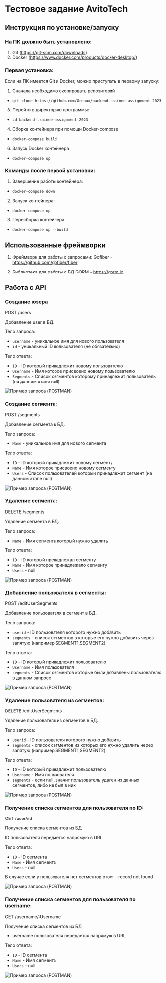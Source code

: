 # Тестовое задание AvitoTech

## Инструкция по установке/запуску
### На ПК должно быть установлено:
1) Git (https://git-scm.com/downloads)
2) Docker (https://www.docker.com/products/docker-desktop/)
### Первая установка:
Если на ПК имеется Git и Docker, можно приступать в первому запуску:
1) Сначала необходимо скопировать репозиторий
- `git clone https://github.com/Greaux/backend-trainee-assignment-2023`
3) Перейти в директорию программы:
- `cd backend-trainee-assignment-2023`
4) Сборка контейнера при помощи Docker-compose
- `docker-compose build`
6) Запуск Docker контейнера
- `docker-compose up` 

### Команды после первой установки:
1) Завершение работы контейнера:
- `docker-compose down`
2) Запуск контейнера:
- `docker-compose up`
3) Пересборка контейнера
- `docker-compose up --build`

## Использованные фреймворки

1) Фреймворк для работы с запросами:
Gofiber - https://github.com/gofiber/fiber

2) Библиотека для работы с БД
GORM - https://gorm.io
 
## Работа с API

### Создание юзера
POST /users

Добавление user в БД.

Тело запроса:
- `username` - уникальное имя для нового пользователя 
- `id` - уникальный ID пользователя (не обязательно)

Тело ответа:
- `ID` - ID который принадлежит новому пользователю
- `Username` - Имя которое присвоено новому пользователю
- `Segments` - Список сегментов которому принадлежит пользователь (на данном этапе null)

![Пример запроса (POSTMAN)](https://raw.githubusercontent.com/Greaux/backend-trainee-assignment-2023/main/Screenshots/%D0%A1%D0%BE%D0%B7%D0%B4%D0%B0%D0%BD%D0%B8%D0%B5%D0%AE%D0%B7%D0%B5%D1%80%D0%B0.png)
### Создание сегмента:
POST /segments

Добавление сегмента в БД.

Тело запроса: 
- `Name` - уникальное имя для нового сегмента

Тело ответа:
- `ID` - ID который принадлежит новому сегменту
- `Name` - Имя которое присвоено новому сегменту
- `Users` - Список пользователей которыи принадлежит сегмент (на данном этапе null)

![Пример запроса (POSTMAN)](https://raw.githubusercontent.com/Greaux/backend-trainee-assignment-2023/main/Screenshots/%D0%A1%D0%BE%D0%B7%D0%B4%D0%B0%D0%BD%D0%B8%D0%B5%20%D1%81%D0%B5%D0%B3%D0%BC%D0%B5%D0%BD%D1%82%D0%B0.png)
### Удаление сегмента:
DELETE /segments

Удаление сегмента в БД.

Тело запроса: 
- `Name` - Имя сегмента который нужно удалить

Тело ответа:
- `ID` - ID который пренадлежал сегменту
- `Name` - Имя которое принадлежало сегменту
- `Users` - null

![Пример запроса (POSTMAN)](https://raw.githubusercontent.com/Greaux/backend-trainee-assignment-2023/main/Screenshots/%D0%A3%D0%B4%D0%B0%D0%BB%D0%B5%D0%BD%D0%B8%D0%B5%20%D1%81%D0%B5%D0%B3%D0%BC%D0%B5%D0%BD%D1%82%D0%B0.png)
### Добавление пользователя в сегменты:
POST /editUserSegments

Добавление пользователя в сегмент в БД.

Тело запроса:
- `userid` - ID пользователя которого нужно добавить
- `segments` - список сегментов в которые его нужно добавить через запятую (например SEGMENT1,SEGMENT2)

Тело ответа:
- `ID` - ID который принадлежит пользователю
- `Username` - Имя пользователя
- `segments` - Список сегментов которые были добавлены пользователю в данном запросе

![Пример запроса (POSTMAN)](https://raw.githubusercontent.com/Greaux/backend-trainee-assignment-2023/main/Screenshots/%D0%94%D0%BE%D0%B1%D0%B0%D0%B2%D0%BB%D0%B5%D0%BD%D0%B8%D0%B5%20%D1%8E%D0%B7%D0%B5%D1%80%D0%B0%20%D0%B2%20%D1%81%D0%B5%D0%B3%D0%BC%D0%B5%D0%BD%D1%82%D1%8B.png)
### Удаление пользователя из сегментов:
DELETE /editUserSegments

Удаление пользователя из сегментов в БД.

Тело запроса: 
- `userid` - ID пользователя которого нужно добавить
- `segments` - список сегментов из которых его нужно удалить через запятую (например SEGMENT1,SEGMENT2)

Тело ответа:
- `ID` - ID который принадлежит пользователю
- `Username` - Имя пользователя
- `segments` - если null, значит пользователь удален из данных сегментов, либо не был в них
		
![Пример запроса (POSTMAN)](https://raw.githubusercontent.com/Greaux/backend-trainee-assignment-2023/main/Screenshots/%D0%A3%D0%B4%D0%B0%D0%BB%D0%B5%D0%BD%D0%B8%D1%8F%20%D1%83%20%D1%8E%D0%B7%D0%B5%D1%80%D0%B0%20%D1%81%D0%B5%D0%B3%D0%BC%D0%B5%D0%BD%D1%82%D0%BE%D0%B2.png)
### Получение списка сегментов для пользователя по ID:
GET /user/:id

Получение списка сегментов из БД

ID пользователя передается напрямую в URL

Тело ответа:
- `ID` - ID сегмента
- `Name` - Имя сегмента
- `Users` - null

В случае если у пользователя нет сегментов ответ - record not found

![Пример запроса (POSTMAN)](https://raw.githubusercontent.com/Greaux/backend-trainee-assignment-2023/main/Screenshots/%D0%9F%D0%BE%D0%BB%D1%83%D1%87%D0%B5%D0%BD%D0%B8%D0%B5%20%D1%81%D0%B5%D0%B3%D0%BC%D0%B5%D0%BD%D1%82%D0%BE%D0%B2%20%D1%8E%D0%B7%D0%B5%D1%80%D0%B0%20%D0%BF%D0%BE%20ID.png)
### Получение списка сегментов для пользователя по username:
GET /username/:Username

Получение списка сегментов из БД

* username пользователя передается напрямую в URL

Тело ответа:
- `ID` - ID сегмента
- `Name` - Имя сегмента
- `Users` - null
		
![Пример запроса (POSTMAN)](https://raw.githubusercontent.com/Greaux/backend-trainee-assignment-2023/main/Screenshots/%D0%9F%D0%BE%D0%BB%D1%83%D1%87%D0%B5%D0%BD%D0%B8%D0%B5%20%D1%81%D0%B5%D0%B3%D0%BC%D0%B5%D0%BD%D1%82%D0%BE%D0%B2%20%D1%8E%D0%B7%D0%B5%D1%80%D0%B0%20%D0%BF%D0%BE%20UserName.png)
